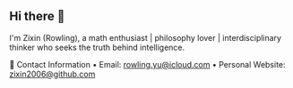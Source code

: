 ## Hi there 👾

I'm Zixin (Rowling), a math enthusiast | philosophy lover | interdisciplinary thinker who seeks the truth behind intelligence.

📧 Contact Information
	•	Email: rowling.yu@icloud.com
	•	Personal Website: zixin2006@github.com
 
